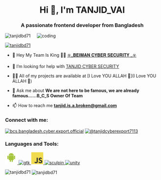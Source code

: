 <h1 align="center">Hi 👋, I'm TANJID_VAI</h1>
<h3 align="center">A passionate frontend developer from Bangladesh</h3>
<img align="right" alt="coding" width="400" src="https://tenor.com/view/ninjala-jane-hacker-hacking-computer-gif-20337624">
<p align="left"> <img src="https://komarev.com/ghpvc/?username=tanjidbd71&label=Profile%20views&color=0e75b6&style=flat" alt="tanjidbd71" /> </p>

<p align="left"> <a href="https://github.com/ryo-ma/github-profile-trophy"><img src="https://github-profile-trophy.vercel.app/?username=tanjidbd71" alt="tanjidbd71" /></a> </p>

- 🔭 Hey My Team Is King 👑🤞 [☣️_𝐁𝐄𝐈𝐌𝐀𝐍 𝐂𝐘𝐁𝐄𝐑 𝐒𝐄𝐂𝐔𝐑𝐈𝐓𝐘 _☣️](https://facebook.com/groups/baiman.cyber.official/)

- 🤝 I’m looking for help with [TANJID CYBER SECURITY](https://www.facebook.com/BCS.Bangladesh.Cyber.Export.Official)

- 👨‍💻 All of my projects are available at [I Love YOU ALLAH 🤞](I Love YOU ALLAH 🤞)


- 💬 Ask me about **We are not here to be famous, we are already famous......B_C_S Owner Of Team**

- 📫 How to reach me **tanjid.is.a.broken@gmail.com**

<h3 align="left">Connect with me:</h3>
<p align="left">
<a href="https://fb.com/bcs.bangladesh.cyber.export.official" target="blank"><img align="center" src="https://raw.githubusercontent.com/rahuldkjain/github-profile-readme-generator/master/src/images/icons/Social/facebook.svg" alt="bcs.bangladesh.cyber.export.official" height="30" width="40" /></a>
<a href="https://www.youtube.com/c/@tanjidcyberexport7113" target="blank"><img align="center" src="https://raw.githubusercontent.com/rahuldkjain/github-profile-readme-generator/master/src/images/icons/Social/youtube.svg" alt="@tanjidcyberexport7113" height="30" width="40" /></a>
</p>

<h3 align="left">Languages and Tools:</h3>
<p align="left"> <a href="https://developer.android.com" target="_blank" rel="noreferrer"> <img src="https://raw.githubusercontent.com/devicons/devicon/master/icons/android/android-original-wordmark.svg" alt="android" width="40" height="40"/> </a> <a href="https://www.gtk.org/" target="_blank" rel="noreferrer"> <img src="https://upload.wikimedia.org/wikipedia/commons/7/71/GTK_logo.svg" alt="gtk" width="40" height="40"/> </a> <a href="https://developer.mozilla.org/en-US/docs/Web/JavaScript" target="_blank" rel="noreferrer"> <img src="https://raw.githubusercontent.com/devicons/devicon/master/icons/javascript/javascript-original.svg" alt="javascript" width="40" height="40"/> </a> <a href="https://sculpin.io/" target="_blank" rel="noreferrer"> <img src="https://gist.githubusercontent.com/vivek32ta/c7f7bf583c1fb1c58d89301ea40f37fd/raw/1782aef8672484698c0dd407f900c4a329ed5bc4/sculpin.svg" alt="sculpin" width="40" height="40"/> </a> <a href="https://unity.com/" target="_blank" rel="noreferrer"> <img src="https://www.vectorlogo.zone/logos/unity3d/unity3d-icon.svg" alt="unity" width="40" height="40"/> </a> </p>

<p><img align="left" src="https://github-readme-stats.vercel.app/api/top-langs?username=tanjidbd71&show_icons=true&locale=en&layout=compact" alt="tanjidbd71" /></p>

<p>&nbsp;<img align="center" src="https://github-readme-stats.vercel.app/api?username=tanjidbd71&show_icons=true&locale=en" alt="tanjidbd71" /></p>
